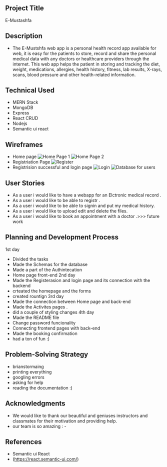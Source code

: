 
## Project Title
E-Mustashfa
## Description
- The E-Mustshfa web app is a personal health record app available for web,  it is easy for the patients to store, record and share the personal medical data with any doctors or healthcare providers through the internet.
This web app helps the patient in storing and tracking the diet, weight, medications, allergies, health history, fitness, lab results, X-rays, scans, blood pressure and other health-related information. 
## Technical Used
- MERN Stack
- MongoDB
- Express
- React CRUD
- Nodejs
- Semantic ui react
## Wireframes
- Home page
![Home Page 1 ](https://i.imgur.com/0YVEaOl.png)
![Home Page 2 ](https://i.imgur.com/lZkSwAU.png)
- Registriation Page
![Register](https://i.imgur.com/ysWBVC7.png)
- Registrision successful and login page
![Login](https://i.imgur.com/356QfzC.png)
![Database for users](https://i.imgur.com/OhqgRzL.png)
## User Stories
- As a user i would like to have a webapp for an Elctronic medical record  .
- As a user i would like to be able to registr .
- As a user i would like to be able to signin and put my medical history.
- As a user i would like to upload  edit and delete the files.
- As a user i would like to  book an appointment with a doctor .>>> future work
## Planning and Development Process
1st day
- Divided the tasks
- Made the Schemas for the database
- Made a part of the Authintecation
- Home page front-end
2nd day
- Made the Registerasion and login page and its connection with the backend
- crteated the homepage and the forms
- created rountign
3rd day
- Made the connection between Home page and back-end
- Made the Activites pages .
- did a couple of styling changes
4th day
- Made the README file
- Change password funcionality
- Connecting frontend pages with back-end
- Made the booking confirmation
- had a ton of fun :)
## Problem-Solving Strategy
- brianstormaing
- printing everything 
- googling errors
- asking for help
- reading the documentation :)
## Acknowledgments
 - We would like to thank our  beautiful and geniuses instructors and classmates for their motivation and providing help.
 - our team is so amazing : - 
## References
- Semantic ui React
- (https://react.semantic-ui.com/)
